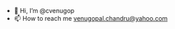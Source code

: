 - 👋 Hi, I’m @cvenugop
- 📫 How to reach me venugopal.chandru@yahoo.com

<!---
cvenugop/cvenugop is a ✨ special ✨ repository because its `README.md` (this file) appears on your GitHub profile.
You can click the Preview link to take a look at your changes.
--->
